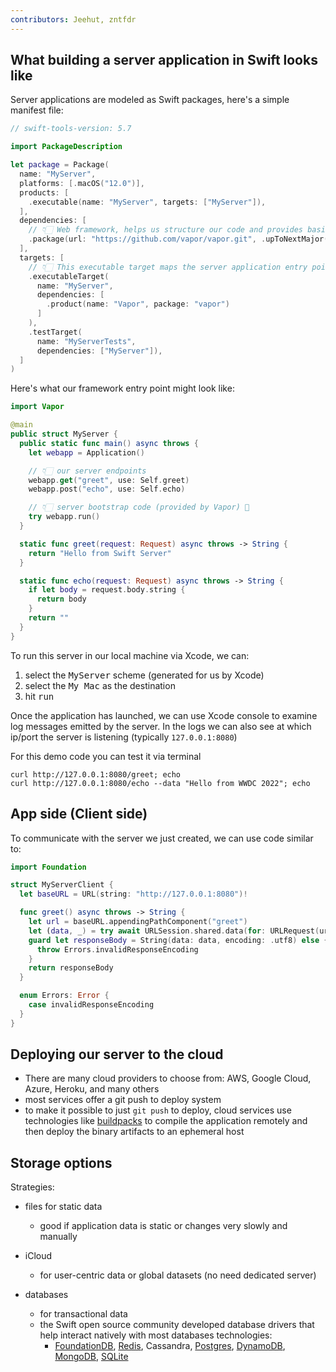 ```yaml
---
contributors: Jeehut, zntfdr
---
```


## What building a server application in Swift looks like

Server applications are modeled as Swift packages, here's a simple manifest file:

```swift
// swift-tools-version: 5.7

import PackageDescription

let package = Package(
  name: "MyServer",
  platforms: [.macOS("12.0")],
  products: [
    .executable(name: "MyServer", targets: ["MyServer"]),
  ],
  dependencies: [
    // 👇🏻 Web framework, helps us structure our code and provides basic utilities like routing
    .package(url: "https://github.com/vapor/vapor.git", .upToNextMajor(from: "4.0.0")),
  ],
  targets: [
    // 👇🏻 This executable target maps the server application entry point
    .executableTarget(
      name: "MyServer",
      dependencies: [
        .product(name: "Vapor", package: "vapor")
      ]
    ),
    .testTarget(
      name: "MyServerTests",
      dependencies: ["MyServer"]),
  ]
)
```

Here's what our framework entry point might look like:

```swift
import Vapor

@main
public struct MyServer {
  public static func main() async throws {
    let webapp = Application()

    // 👇🏻 our server endpoints
    webapp.get("greet", use: Self.greet) 
    webapp.post("echo", use: Self.echo)

    // 👇🏻 server bootstrap code (provided by Vapor) 🚀
    try webapp.run()
  }

  static func greet(request: Request) async throws -> String {
    return "Hello from Swift Server"
  }

  static func echo(request: Request) async throws -> String {
    if let body = request.body.string {
      return body
    }
    return ""
  }
}
```

To run this server in our local machine via Xcode, we can:

1. select the <kbd>MyServer</kbd> scheme (generated for us by Xcode)
2. select the <kbd>My Mac</kbd> as the destination
3. hit <kbd>run</kbd>

Once the application has launched, we can use Xcode console to examine log messages emitted by the server. In the logs we can also see at which ip/port the server is listening (typically `127.0.0.1:8080`)

For this demo code you can test it via terminal

```shell
curl http://127.0.0.1:8080/greet; echo
curl http://127.0.0.1:8080/echo --data "Hello from WWDC 2022"; echo
```

## App side (Client side)

To communicate with the server we just created, we can use code similar to:

```swift
import Foundation

struct MyServerClient {
  let baseURL = URL(string: "http://127.0.0.1:8080")!

  func greet() async throws -> String {
    let url = baseURL.appendingPathComponent("greet")
    let (data, _) = try await URLSession.shared.data(for: URLRequest(url: url))
    guard let responseBody = String(data: data, encoding: .utf8) else {
      throw Errors.invalidResponseEncoding
    }
    return responseBody
  }

  enum Errors: Error {
    case invalidResponseEncoding
  }
}
```

## Deploying our server to the cloud

- There are many cloud providers to choose from: AWS, Google Cloud, Azure, Heroku, and many others
- most services offer a git push to deploy system
- to make it possible to just `git push` to deploy, cloud services use technologies like [buildpacks][buildpacks] to compile the application remotely and then deploy the binary artifacts to an ephemeral host

[buildpacks]: https://buildpacks.io 

## Storage options

Strategies:

- files for static data
  - good if application data is static or changes very slowly and manually

- iCloud
  - for user-centric data or global datasets (no need dedicated server)

- databases
  - for transactional data
  - the Swift open source community developed database drivers that help interact natively with most databases technologies:
    - [FoundationDB][fdb], [Redis][redis], Cassandra, [Postgres][fluent-postgres-driver], [DynamoDB][smoke-dynamodb], [MongoDB][fluent-mongo-driver], [SQLite][sql]

[fdb]: https://github.com/kirilltitov/FDBSwift
[sql]: https://github.com/vapor/fluent-sqlite-driver
[redis]: https://github.com/vapor/redis
[fluent-postgres-driver]: https://github.com/vapor/fluent-postgres-driver
[fluent-mongo-driver]: https://github.com/mongodb/mongo-swift-driver/
[smoke-dynamodb]: https://github.com/amzn/smoke-dynamodb
